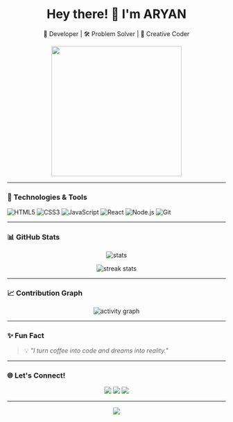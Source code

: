 <!-- Header with waving hand -->
<h1 align="center">Hey there! 👋 I'm ARYAN</h1>

<!-- Short tagline -->
<p align="center">
  🚀 Developer | 🛠️ Problem Solver | 🎨 Creative Coder
</p>

<!-- Animated GIF -->
<p align="center">
  <img src="https://media.giphy.com/media/qgQUggAC3Pfv687qPC/giphy.gif" width="300" />
</p>

---

### 🔧 Technologies & Tools

![HTML5](https://img.shields.io/badge/-HTML5-E34F26?logo=html5&logoColor=white&style=flat)
![CSS3](https://img.shields.io/badge/-CSS3-1572B6?logo=css3&logoColor=white&style=flat)
![JavaScript](https://img.shields.io/badge/-JavaScript-F7DF1E?logo=javascript&logoColor=black&style=flat)
![React](https://img.shields.io/badge/-React-61DAFB?logo=react&logoColor=black&style=flat)
![Node.js](https://img.shields.io/badge/-Node.js-339933?logo=node.js&logoColor=white&style=flat)
![Git](https://img.shields.io/badge/-Git-F05032?logo=git&logoColor=white&style=flat)

---

### 📊 GitHub Stats

<p align="center">
  <img src="https://github-readme-stats.vercel.app/api?username=YOUR_USERNAME&show_icons=true&theme=tokyonight" alt="stats" />
</p>

<p align="center">
  <img src="https://github-readme-streak-stats.herokuapp.com/?user=YOUR_USERNAME&theme=tokyonight" alt="streak stats" />
</p>

---

### 📈 Contribution Graph

<p align="center">
  <img src="https://github-readme-activity-graph.vercel.app/graph?username=YOUR_USERNAME&theme=react-dark" alt="activity graph"/>
</p>

---

### ✨ Fun Fact

> 💡 *"I turn coffee into code and dreams into reality."*

---

### 🌐 Let's Connect!

<p align="center">
  <a href="https://linkedin.com/in/YOUR_LINK"><img src="https://img.shields.io/badge/LinkedIn-blue?logo=linkedin&style=for-the-badge" /></a>
  <a href="https://twitter.com/YOUR_HANDLE"><img src="https://img.shields.io/badge/Twitter-black?logo=twitter&style=for-the-badge" /></a>
  <a href="mailto:youremail@example.com"><img src="https://img.shields.io/badge/Email-red?logo=gmail&style=for-the-badge" /></a>
</p>

---

<p align="center">
  <img src="https://capsule-render.vercel.app/api?type=waving&color=gradient&height=100&section=footer"/>
</p>

